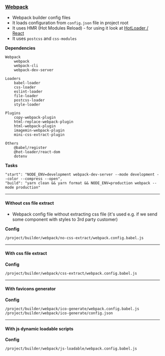 ### [Webpack](https://webpack.js.org/)

-   Webpack builder config files
-   It loads configuration from `config.json` file in project root
-   It uses HMR (Hot Modules Reload) - for using it look at [HotLoader / React](https://github.com/gaearon/react-hot-loader#hot-loaderreact-dom)
-   It uses `postcss` and `css-modules`

**Dependencies**

    Webpack
        webpack
        webpack-cli
        webpack-dev-server

    Loaders
        babel-loader
        css-loader
        eslint-loader
        file-loader
        postcss-loader
        style-loader

    Plugins
        copy-webpack-plugin
        html-replace-webpack-plugin
        html-webpack-plugin
        imagemin-webpack-plugin
        mini-css-extract-plugin

    Others
        @babel/register
        @hot-loader/react-dom
        dotenv

**Tasks**

    "start": "NODE_ENV=development webpack-dev-server --mode development --color --compress --open",
    "build": "yarn clean && yarn format && NODE_ENV=production webpack --mode production"

---

#### Without css file extract

-   Webpack config file without extracting css file (it's used e.g. if we send some component with styles to 3rd party customer)

**Config**

    /project/builder/webpack/no-css-extract/webpack.config.babel.js

---

#### With css file extract

**Config**

    /project/builder/webpack/css-extract/webpack.config.babel.js

---

#### With favicons generator

**Config**

    /project/builder/webpack/ico-generate/webpack.config.babel.js
    /project/builder/webpack/ico-generate/config.json

---

#### With js dynamic loadable scripts

**Config**

    /project/builder/webpack/js-loadable/webpack.config.babel.js
